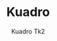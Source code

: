 ---
designer: Pedrali R&D
description: "Kuadro%20is%20a%20collection%20of%20tables%20and%20desks%20with%20a%20square%20profile.%20Table%20with%20a%20square%20steel%20tube%20frame%20and%20laminate%20or%20solid%20laminate%20top%20available%20in%20different%20sizes%20and%20finishes."
image_primary: img/Kuadro_TK2_01_zoom.jpg
image_secondary: img/Kuadro_TK2_02_zoom.jpg
manufacturer: Pedrali
href: https://www.pedrali.it/en/products/catalog/Table-Kuadro-TK2/
subtitle: Kuadro Tk2
title: Kuadro
image_thumb: img/Kuadro_TK2_cover.jpg
tags: 
  - pedrali
  - tables
category: tables
slug: /manufacturers/pedrali/tables/pedrali-r-d-kuadro
---